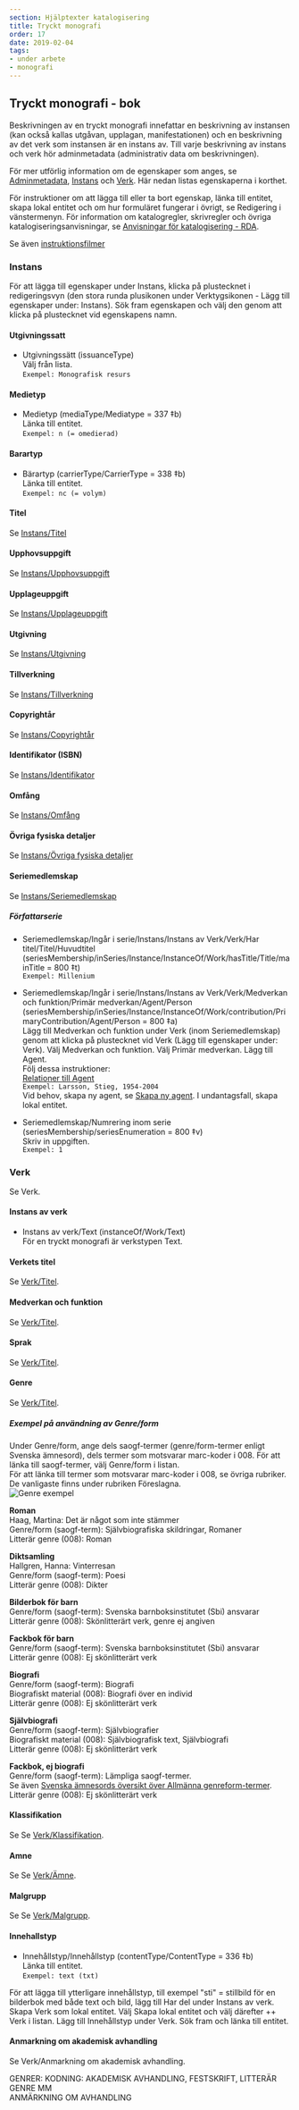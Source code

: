 ```yaml
---
section: Hjälptexter katalogisering
title: Tryckt monografi
order: 17
date: 2019-02-04
tags:
- under arbete
- monografi
--- 
```


## Tryckt monografi - bok

Beskrivningen av en tryckt monografi innefattar en beskrivning av instansen (kan också kallas utgåvan, upplagan, manifestationen) och en beskrivning av det verk som instansen är en instans av. Till varje beskrivning av instans och verk hör adminmetadata (administrativ data om beskrivningen).  

För mer utförlig information om de egenskaper som anges, se [Adminmetadata](https://libris.kb.se/katalogisering/help/adminmetadata), [Instans](https://libris.kb.se/katalogisering/help/instance) och [Verk](https://libris.kb.se/katalogisering/help/work). Här nedan listas egenskaperna i korthet.  

För instruktioner om att lägga till eller ta bort egenskap, länka till entitet, skapa lokal entitet och om hur formuläret fungerar i övrigt, se Redigering i vänstermenyn. För information om katalogregler, skrivregler och övriga katalogiseringsanvisningar, se [Anvisningar för katalogisering - RDA](http://www.kb.se/rdakatalogisering/Anvisningar/Arbetsfloden/Tryckta-monografier/ "Anvisningar för katalogisering - RDA").

Se även [instruktionsfilmer](https://www.youtube.com/playlist?list=PLZVkEICvA5-GRT2oJQmLgq_2Pksx6zYPy) 

### Instans
För att lägga till egenskaper under Instans, klicka på plustecknet i redigeringsvyn (den stora runda plusikonen under Verktygsikonen - Lägg till egenskaper under: Instans). Sök fram egenskapen och välj den genom att klicka på plustecknet vid egenskapens namn.  

#### Utgivningssatt
* Utgivningssätt (issuanceType)   
  Välj från lista.  
  ```Exempel: Monografisk resurs```
  
#### Medietyp
* Medietyp (mediaType/Mediatype = 337 ‡b)  
  Länka till entitet.  
  ```Exempel: n (= omedierad)```
  
#### Barartyp
* Bärartyp (carrierType/CarrierType = 338 ‡b)  
  Länka till entitet.  
  ```Exempel: nc (= volym)```
  
#### Titel
Se [Instans/Titel](https://libris.kb.se/katalogisering/help/workflow-instance)

#### Upphovsuppgift
Se [Instans/Upphovsuppgift](https://libris.kb.se/katalogisering/help/workflow-instance)

#### Upplageuppgift
Se [Instans/Upplageuppgift](https://libris.kb.se/katalogisering/help/workflow-instance)

#### Utgivning
Se [Instans/Utgivning](https://libris.kb.se/katalogisering/help/workflow-instance)

#### Tillverkning
Se [Instans/Tillverkning](https://libris.kb.se/katalogisering/help/workflow-instance)

#### Copyrightår
Se [Instans/Copyrightår](https://libris.kb.se/katalogisering/help/workflow-instance)

#### Identifikator (ISBN)
Se [Instans/Identifikator](https://libris.kb.se/katalogisering/help/workflow-instance)

#### Omfång
Se [Instans/Omfång](https://libris.kb.se/katalogisering/help/workflow-instance)

#### Övriga fysiska detaljer
Se [Instans/Övriga fysiska detaljer](https://libris.kb.se/katalogisering/help/workflow-instance)

#### Seriemedlemskap
Se [Instans/Seriemedlemskap](https://libris.kb.se/katalogisering/help/workflow-instance)

##### Författarserie
* Seriemedlemskap/Ingår i serie/Instans/Instans av Verk/Verk/Har titel/Titel/Huvudtitel  
(seriesMembership/inSeries/Instance/InstanceOf/Work/hasTitle/Title/mainTitle = 800 ‡t)  
  ```Exempel: Millenium```   
* Seriemedlemskap/Ingår i serie/Instans/Instans av Verk/Verk/Medverkan och funktion/Primär medverkan/Agent/Person     (seriesMembership/inSeries/Instance/InstanceOf/Work/contribution/PrimaryContribution/Agent/Person = 800 ‡a)  
Lägg till Medverkan och funktion under Verk (inom Seriemedlemskap) genom att klicka på plustecknet vid Verk (Lägg till egenskaper under: Verk). Välj Medverkan och funktion. Välj Primär medverkan. Lägg till Agent.   
Följ dessa instruktioner:  
  [Relationer till Agent](https://libris.kb.se/katalogisering/help/workflow-agent-org-instance)  
 ```Exempel: Larsson, Stieg, 1954-2004```  
  Vid behov, skapa ny agent, se [Skapa ny agent](https://libris.kb.se/katalogisering/help/workflow-agent-person-new). I undantagsfall, skapa lokal entitet.    
  
* Seriemedlemskap/Numrering inom serie (seriesMembership/seriesEnumeration = 800 ‡v)  
  Skriv in uppgiften.  
  ```Exempel: 1```  
  
### Verk

Se Verk.

#### Instans av verk
* Instans av verk/Text (instanceOf/Work/Text)  
För en tryckt monografi är verkstypen Text.  

#### Verkets titel 
Se [Verk/Titel](https://libris.kb.se/katalogisering/help/workflow-instance).

#### Medverkan och funktion
Se [Verk/Titel](https://libris.kb.se/katalogisering/help/workflow-instance).

#### Sprak
Se [Verk/Titel](https://libris.kb.se/katalogisering/help/workflow-instance).

#### Genre
Se [Verk/Titel](https://libris.kb.se/katalogisering/help/workflow-instance).

##### Exempel på användning av Genre/form
Under Genre/form, ange dels saogf-termer (genre/form-termer enligt Svenska ämnesord), dels termer som motsvarar marc-koder i 008. 
För att länka till saogf-termer, välj Genre/form i listan.  
För att länka till termer som motsvarar marc-koder i 008, se övriga rubriker. De vanligaste finns under rubriken Föreslagna.  
![Genre exempel](genre_exempel.png)  


**Roman**  
Haag, Martina: Det är något som inte stämmer  
Genre/form (saogf-term): Självbiografiska skildringar, Romaner  
Litterär genre (008): Roman  

**Diktsamling**  
Hallgren, Hanna: Vinterresan  
Genre/form (saogf-term): Poesi  
Litterär genre (008): Dikter

**Bilderbok för barn**  
Genre/form (saogf-term): Svenska barnboksinstitutet (Sbi) ansvarar  
Litterär genre (008): Skönlitterärt verk, genre ej angiven

**Fackbok för barn**  
Genre/form (saogf-term): Svenska barnboksinstitutet (Sbi) ansvarar  
Litterär genre (008): Ej skönlitterärt verk

**Biografi**  
Genre/form (saogf-term): Biografi  
Biografiskt material (008): Biografi över en individ  
Litterär genre (008): Ej skönlitterärt verk

**Självbiografi**  
Genre/form (saogf-term): Självbiografier  
Biografiskt material (008): Självbiografisk text, Självbiografi  
Litterär genre (008): Ej skönlitterärt verk

**Fackbok, ej biografi**  
Genre/form (saogf-term): Lämpliga saogf-termer.  
Se även [Svenska ämnesords översikt över Allmänna genreform-termer](http://www.kb.se/katalogisering/Svenska-amnesord/genrer-form/Allmanna-genreformtermer/).  
Litterär genre (008): Ej skönlitterärt verk  

#### Klassifikation
Se Se [Verk/Klassifikation](https://libris.kb.se/katalogisering/help/workflow-instance).

#### Amne
Se Se [Verk/Ämne](https://libris.kb.se/katalogisering/help/workflow-instance).

#### Malgrupp
Se Se [Verk/Malgrupp](https://libris.kb.se/katalogisering/help/workflow-instance).

#### Innehallstyp
* Innehållstyp/Innehållstyp (contentType/ContentType = 336 ‡b)   
  Länka till entitet.  
```Exempel: text (txt)```

För att lägga till ytterligare innehållstyp, till exempel "sti" = stillbild för en bilderbok med både text och bild, lägg till Har del under Instans av verk. Skapa Verk som lokal entitet. Välj Skapa lokal entitet och välj därefter ++ Verk i listan. Lägg till Innehållstyp under Verk. Sök fram och länka till entitet.  

#### Anmarkning om akademisk avhandling    
Se Verk/Anmarkning om akademisk avhandling.  

 

GENRER: KODNING: AKADEMISK AVHANDLING, FESTSKRIFT, LITTERÄR GENRE MM  
ANMÄRKNING OM AVHANDLING



  
  
